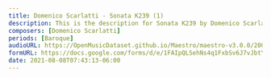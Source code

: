 ```yaml
---
title: Domenico Scarlatti - Sonata K239 (1)
description: This is the description for Sonata K239 by Domenico Scarlatti
composers: [Domenico Scarlatti]
periods: [Baroque]
audioURL: https://OpenMusicDataset.github.io/Maestro/maestro-v3.0.0/2004/MIDI-Unprocessed_XP_04_R1_2004_03-05_ORIG_MID--AUDIO_04_R1_2004_06_Track06_wav.midi
formURL: https://docs.google.com/forms/d/e/1FAIpQLSehNs4q1FxbSv6J7vJbtYBDqNn2F06MqSmaxZZyzC_NraB2mg/viewform
date: 2021-08-08T07:43:13-06:00
---
```

